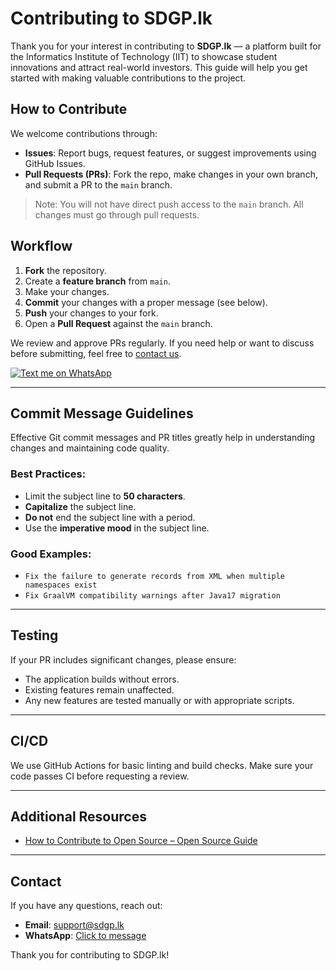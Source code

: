 # Contributing to SDGP.lk

Thank you for your interest in contributing to **SDGP.lk** — a platform built for the Informatics Institute of Technology (IIT) to showcase student innovations and attract real-world investors. This guide will help you get started with making valuable contributions to the project.

## How to Contribute

We welcome contributions through:

- **Issues**: Report bugs, request features, or suggest improvements using GitHub Issues.
- **Pull Requests (PRs)**: Fork the repo, make changes in your own branch, and submit a PR to the `main` branch.

> Note: You will not have direct push access to the `main` branch. All changes must go through pull requests.

## Workflow

1. **Fork** the repository.
2. Create a **feature branch** from `main`.
3. Make your changes.
4. **Commit** your changes with a proper message (see below).
5. **Push** your changes to your fork.
6. Open a **Pull Request** against the `main` branch.

We review and approve PRs regularly. If you need help or want to discuss before submitting, feel free to [contact us](https://wa.me/94766867362?text=Hi%2C%20I'm%20need%20some%20help%20with%20SDGP.lk%20Contribution).

[![Text me on WhatsApp](https://img.shields.io/badge/Join%20our%20WhatsApp%20Community-Click%20Here-brightgreen)](https://wa.me/94766867362?text=Hi%2C%20I'm%20need%20some%20help%20with%20SDGP.lk%20Contribution)

---

## Commit Message Guidelines

Effective Git commit messages and PR titles greatly help in understanding changes and maintaining code quality.

### Best Practices:

- Limit the subject line to **50 characters**.
- **Capitalize** the subject line.
- **Do not** end the subject line with a period.
- Use the **imperative mood** in the subject line.

### Good Examples:

- `Fix the failure to generate records from XML when multiple namespaces exist`
- `Fix GraalVM compatibility warnings after Java17 migration`

---

## Testing

If your PR includes significant changes, please ensure:

- The application builds without errors.
- Existing features remain unaffected.
- Any new features are tested manually or with appropriate scripts.

---

## CI/CD

We use GitHub Actions for basic linting and build checks. Make sure your code passes CI before requesting a review.

---

## Additional Resources

- [How to Contribute to Open Source – Open Source Guide](https://opensource.guide/how-to-contribute/)

---

## Contact

If you have any questions, reach out:

- **Email**: support@sdgp.lk
- **WhatsApp**: [Click to message](https://wa.me/94766867362?text=Hi%2C%20I'm%20need%20some%20help%20with%20SDGP.lk%20Contribution)

Thank you for contributing to SDGP.lk!
